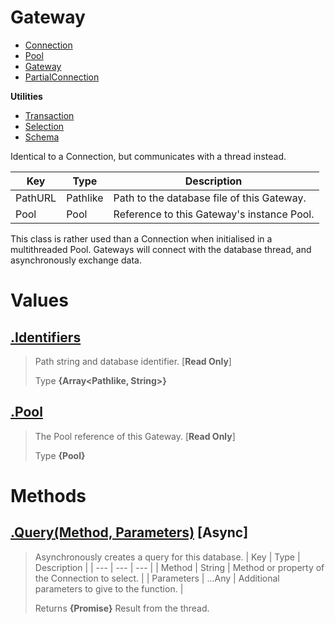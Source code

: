 
# Gateway

* [Connection](https://github.com/QSmally/QDB/blob/v4/Documentation/Connection.md)
* [Pool](https://github.com/QSmally/QDB/blob/v4/Documentation/Pool.md)
* [Gateway](https://github.com/QSmally/QDB/blob/v4/Documentation/Gateway.md)
* [PartialConnection](https://github.com/QSmally/QDB/blob/v4/Documentation/PartialConnection.md)

**Utilities**
* [Transaction](https://github.com/QSmally/QDB/blob/v4/Documentation/Transaction.md)
* [Selection](https://github.com/QSmally/QDB/blob/v4/Documentation/Selection.md)
* [Schema](https://github.com/QSmally/QDB/blob/v4/Documentation/Schema.md)

Identical to a Connection, but communicates with a thread instead.

| Key | Type | Description |
| --- | --- | --- |
| PathURL | Pathlike | Path to the database file of this Gateway. |
| Pool | Pool | Reference to this Gateway's instance Pool. |

This class is rather used than a Connection when initialised in a multithreaded Pool. Gateways will connect with the database thread, and asynchronously exchange data.



# Values
## [.Identifiers](https://github.com/QSmally/QDB/blob/v4/lib/Executors/Pool/ThreadProvider/Gateway.js#L14)
> Path string and database identifier. [**Read Only**]
>
> Type **{Array<Pathlike, String>}**

## [.Pool](https://github.com/QSmally/QDB/blob/v4/lib/Executors/Pool/ThreadProvider/Gateway.js#L25)
> The Pool reference of this Gateway. [**Read Only**]
>
> Type **{Pool}**

# Methods
## [.Query(Method, Parameters)](https://github.com/QSmally/QDB/blob/v4/lib/Executors/Pool/ThreadProvider/Gateway.js#L49) [**Async**]
> Asynchronously creates a query for this database.
> | Key | Type | Description |
> | --- | --- | --- |
> | Method | String | Method or property of the Connection to select. |
> | Parameters | ...Any | Additional parameters to give to the function. |
>
> Returns **{Promise<Any>}** Result from the thread.
